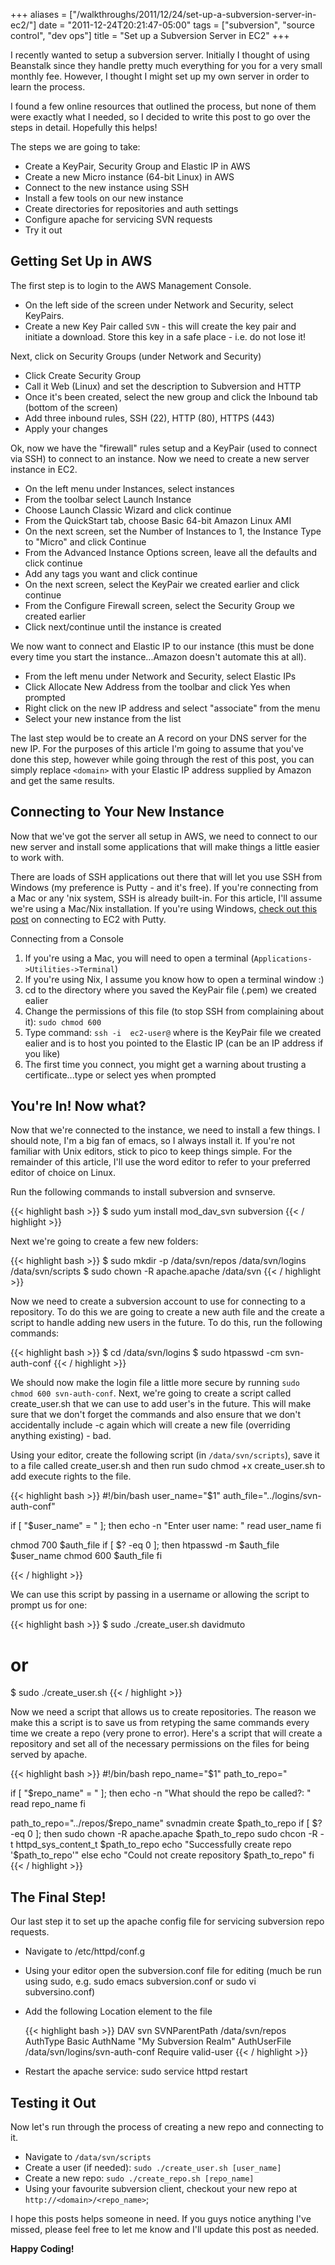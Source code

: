+++
aliases = ["/walkthroughs/2011/12/24/set-up-a-subversion-server-in-ec2/"]
date    = "2011-12-24T20:21:47-05:00"
tags    = ["subversion", "source control", "dev ops"]
title   = "Set up a Subversion Server in EC2"
+++

I recently wanted to setup a subversion server. Initially I thought of using
Beanstalk since they handle pretty much everything for you for a very small
monthly fee. However, I thought I might set up my own server in order to learn
the process.

I found a few online resources that outlined the process, but none of them were
exactly what I needed, so I decided to write this post to go over the steps in
detail. Hopefully this helps!

The steps we are going to take:

* Create a KeyPair, Security Group and Elastic IP in AWS
* Create a new Micro instance (64-bit Linux) in AWS
* Connect to the new instance using SSH
* Install a few tools on our new instance
* Create directories for repositories and auth settings
* Configure apache for servicing SVN requests
* Try it out

## Getting Set Up in AWS

The first step is to login to the AWS Management Console.

* On the left side of the screen under Network and Security, select KeyPairs.
* Create a new Key Pair called `SVN` - this will create the key pair and initiate a download. Store this key in a safe place - i.e. do not lose it!

Next, click on Security Groups (under Network and Security)

* Click Create Security Group
* Call it Web (Linux) and set the description to Subversion and HTTP
* Once it's been created, select the new group and click the Inbound tab (bottom of the screen)
* Add three inbound rules, SSH (22), HTTP (80), HTTPS (443)
* Apply your changes

Ok, now we have the "firewall" rules setup and a KeyPair (used to connect via SSH) to connect to an instance. Now we need to create a new server instance in EC2.

* On the left menu under Instances, select instances
* From the toolbar select Launch Instance
* Choose Launch Classic Wizard and click continue
* From the QuickStart tab, choose Basic 64-bit Amazon Linux AMI
* On the next screen, set the Number of Instances to 1, the Instance Type to "Micro" and click Continue
* From the Advanced Instance Options screen, leave all the defaults and click continue
* Add any tags you want and click continue
* On the next screen, select the KeyPair we created earlier and click continue
* From the Configure Firewall screen, select the Security Group we created earlier
* Click next/continue until the instance is created

We now want to connect and Elastic IP to our instance (this must be done every time you start the instance...Amazon doesn't automate this at all).

* From the left menu under Network and Security, select Elastic IPs
* Click Allocate New Address from the toolbar and click Yes when prompted
* Right click on the new IP address and select "associate" from the menu
* Select your new instance from the list

The last step would be to create an A record on your DNS server for the new IP. For the purposes of this article I'm going to assume that you've done this step, however while going through the rest of this post, you can simply replace `<domain>` with your Elastic IP address supplied by Amazon and get the same results.

## Connecting to Your New Instance

Now that we've got the server all setup in AWS, we need to connect to our new server and install some applications that will make things a little easier to work with.

There are loads of SSH applications out there that will let you use SSH from Windows (my preference is Putty - and it's free). If you're connecting from a Mac or any 'nix system, SSH is already built-in. For this article, I'll assume we're using a Mac/Nix installation. If you're using Windows, [check out this post](http://www.powercram.com/2009/07/connecting-to-aws-ec2-instance-linux.html) on connecting to EC2 with Putty.

Connecting from a Console

1. If you're using a Mac, you will need to open a terminal (`Applications->Utilities->Terminal`)
1. If you're using Nix, I assume you know how to open a terminal window :)
1. cd to the directory where you saved the KeyPair file (.pem) we created ealier
1. Change the permissions of this file (to stop SSH from complaining about it): <code>sudo chmod 600 <keypair></code>
1. Type command: <code>ssh -i <keypair> ec2-user@<domain></code> where <keypair> is the KeyPair file we created ealier and <domain> is to host you pointed to the Elastic IP (can be an IP address if you like)
1. The first time you connect, you might get a warning about trusting a certificate...type or select yes when prompted

## You're In! Now what?

Now that we're connected to the instance, we need to install a few things. I should note, I'm a big fan of emacs, so I always install it. If you're not familiar with Unix editors, stick to pico to keep things simple. For the remainder of this article, I'll use the word editor to refer to your preferred editor of choice on Linux.

Run the following commands to install subversion and svnserve.

{{< highlight bash >}}
$ sudo yum install mod_dav_svn subversion
{{< / highlight >}}

Next we're going to create a few new folders:

{{< highlight bash >}}
$ sudo mkdir -p /data/svn/repos /data/svn/logins /data/svn/scripts
$ sudo chown -R apache.apache /data/svn
{{< / highlight >}}

Now we need to create a subversion account to use for connecting to a repository. To do this we are going to create a new auth file and the create a script to handle adding new users in the future. To do this, run the following commands:

{{< highlight bash >}}
$ cd /data/svn/logins
$ sudo htpasswd -cm svn-auth-conf
{{< / highlight >}}

We should now make the login file a little more secure by running `sudo chmod 600 svn-auth-conf`. Next, we're going to create a script called create_user.sh that we can use to add user's in the future. This will make sure that we don't forget the commands and also ensure that we don't accidentally include -c again which will create a new file (overriding anything existing) - bad.

Using your editor, create the following script (in `/data/svn/scripts`), save it to a file called create_user.sh and then run sudo chmod +x create_user.sh to add execute rights to the file.

{{< highlight bash >}}
#!/bin/bash
user_name="$1"
auth_file="../logins/svn-auth-conf"

if [ "$user_name" = " ]; then
    echo -n "Enter user name: "
    read user_name
fi

chmod 700 $auth_file
if [ $? -eq 0 ]; then
    htpasswd -m $auth_file $user_name
    chmod 600 $auth_file
fi

{{< / highlight >}}

We can use this script by passing in a username or allowing the script to prompt us for one:

{{< highlight bash >}}
$ sudo ./create_user.sh davidmuto
# or
$ sudo ./create_user.sh
{{< / highlight >}}

Now we need a script that allows us to create repositories. The reason we make this a script is to save us from retyping the same commands every time we create a repo (very prone to error). Here's a script that will create a repository and set all of the necessary permissions on the files for being served by apache.

{{< highlight bash >}}
#!/bin/bash
repo_name="$1"
path_to_repo="

if [ "$repo_name" = " ]; then
    echo -n "What should the repo be called?: "
    read repo_name
fi

path_to_repo="../repos/$repo_name"
svnadmin create $path_to_repo
if [ $? -eq 0 ]; then
    sudo chown -R apache.apache $path_to_repo
    sudo chcon -R -t httpd_sys_content_t $path_to_repo
    echo "Successfully create repo '$path_to_repo'"
else
    echo "Could not create repository $path_to_repo"
fi
{{< / highlight >}}

## The Final Step!

Our last step it to set up the apache config file for servicing subversion repo requests.

* Navigate to /etc/httpd/conf.g
* Using your editor open the subversion.conf file for editing (much be run using sudo, e.g. sudo emacs subversion.conf or sudo vi subversino.conf)
* Add the following Location element to the file

    {{< highlight bash >}}
    <Location />
      DAV svn
      SVNParentPath /data/svn/repos
      AuthType Basic
      AuthName "My Subversion Realm"
      AuthUserFile /data/svn/logins/svn-auth-conf
      Require valid-user
    </Location>
    {{< / highlight >}}

* Restart the apache service: sudo service httpd restart


## Testing it Out

Now let's run through the process of creating a new repo and connecting to it.

* Navigate to `/data/svn/scripts`
* Create a user (if needed): `sudo ./create_user.sh [user_name]`
* Create a new repo: `sudo ./create_repo.sh [repo_name]`
* Using your favourite subversion client, checkout your new repo at `http://<domain>/<repo_name>`;

I hope this posts helps someone in need. If you guys notice anything I've missed, please feel free to let me know and I'll update this post as needed.

**Happy Coding!**
